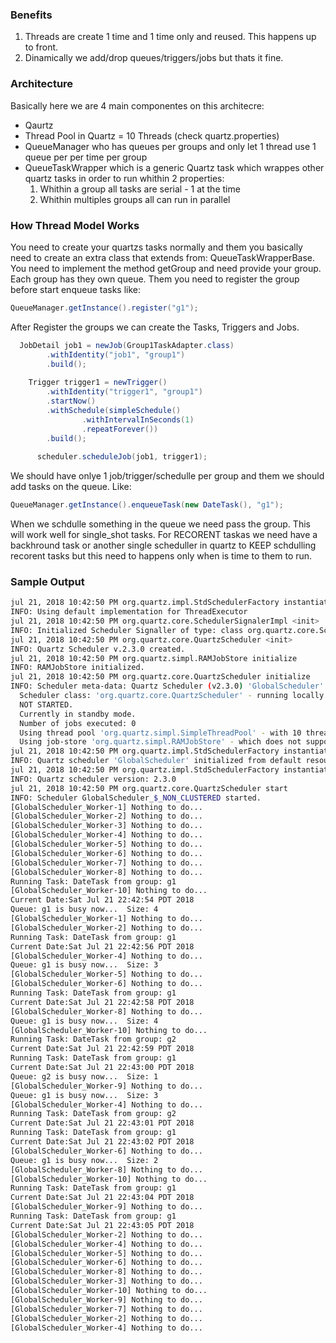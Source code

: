 ### Benefits

1. Threads are create 1 time and 1 time only and reused. This happens up to front.
2. Dinamically we add/drop queues/triggers/jobs but thats it fine.

### Architecture

Basically here we are 4 main componentes on this architecre:
 - Qaurtz
 - Thread Pool in Quartz = 10 Threads (check quartz.properties)
 - QueueManager who has queues per groups and only let 1 thread use 1 queue per per time per group
 - QueueTaskWrapper which is a generic Quartz task which wrappes other quartz tasks in order to run whithin 2 properties:
   1. Whithin a group all tasks are serial - 1 at the time
   2. Whithin multiples groups all can run in parallel

### How Thread Model Works

You need to create your quartzs tasks normally and them you basically need to create an extra class that extends from: QueueTaskWrapperBase. You need to implement the method getGroup and need provide your group. Each group has they own queue.
Them you need to register the group before start enqueue tasks like:
```java
QueueManager.getInstance().register("g1");    
``` 
After Register the groups we can create the Tasks, Triggers and Jobs.
```java
  JobDetail job1 = newJob(Group1TaskAdapter.class)
        .withIdentity("job1", "group1")
        .build();
    
    Trigger trigger1 = newTrigger()
        .withIdentity("trigger1", "group1")
        .startNow()
        .withSchedule(simpleSchedule()
                .withIntervalInSeconds(1)
                .repeatForever())
        .build();
    
      scheduler.scheduleJob(job1, trigger1);
```   
We should have onlye 1 job/trigger/schedulle per group and them we should add tasks on the queue. Like:
```java
QueueManager.getInstance().enqueueTask(new DateTask(), "g1");
```
When we schdulle something in the queue we need pass the group. This will work well for single_shot tasks.
For RECORENT taskas we need have a backhround task or another single scheduller in quartz to KEEP schdulling recorent tasks
but this need to happens only when is time to them to run. 

### Sample Output
```bash
jul 21, 2018 10:42:50 PM org.quartz.impl.StdSchedulerFactory instantiate
INFO: Using default implementation for ThreadExecutor
jul 21, 2018 10:42:50 PM org.quartz.core.SchedulerSignalerImpl <init>
INFO: Initialized Scheduler Signaller of type: class org.quartz.core.SchedulerSignalerImpl
jul 21, 2018 10:42:50 PM org.quartz.core.QuartzScheduler <init>
INFO: Quartz Scheduler v.2.3.0 created.
jul 21, 2018 10:42:50 PM org.quartz.simpl.RAMJobStore initialize
INFO: RAMJobStore initialized.
jul 21, 2018 10:42:50 PM org.quartz.core.QuartzScheduler initialize
INFO: Scheduler meta-data: Quartz Scheduler (v2.3.0) 'GlobalScheduler' with instanceId 'NON_CLUSTERED'
  Scheduler class: 'org.quartz.core.QuartzScheduler' - running locally.
  NOT STARTED.
  Currently in standby mode.
  Number of jobs executed: 0
  Using thread pool 'org.quartz.simpl.SimpleThreadPool' - with 10 threads.
  Using job-store 'org.quartz.simpl.RAMJobStore' - which does not support persistence. and is not clustered.
jul 21, 2018 10:42:50 PM org.quartz.impl.StdSchedulerFactory instantiate
INFO: Quartz scheduler 'GlobalScheduler' initialized from default resource file in Quartz package: 'quartz.properties'
jul 21, 2018 10:42:50 PM org.quartz.impl.StdSchedulerFactory instantiate
INFO: Quartz scheduler version: 2.3.0
jul 21, 2018 10:42:50 PM org.quartz.core.QuartzScheduler start
INFO: Scheduler GlobalScheduler_$_NON_CLUSTERED started.
[GlobalScheduler_Worker-1] Nothing to do... 
[GlobalScheduler_Worker-2] Nothing to do... 
[GlobalScheduler_Worker-3] Nothing to do... 
[GlobalScheduler_Worker-4] Nothing to do... 
[GlobalScheduler_Worker-5] Nothing to do... 
[GlobalScheduler_Worker-6] Nothing to do... 
[GlobalScheduler_Worker-7] Nothing to do... 
[GlobalScheduler_Worker-8] Nothing to do... 
Running Task: DateTask from group: g1
[GlobalScheduler_Worker-10] Nothing to do... 
Current Date:Sat Jul 21 22:42:54 PDT 2018
Queue: g1 is busy now...  Size: 4
[GlobalScheduler_Worker-1] Nothing to do... 
[GlobalScheduler_Worker-2] Nothing to do... 
Running Task: DateTask from group: g1
Current Date:Sat Jul 21 22:42:56 PDT 2018
[GlobalScheduler_Worker-4] Nothing to do... 
Queue: g1 is busy now...  Size: 3
[GlobalScheduler_Worker-5] Nothing to do... 
[GlobalScheduler_Worker-6] Nothing to do... 
Running Task: DateTask from group: g1
Current Date:Sat Jul 21 22:42:58 PDT 2018
[GlobalScheduler_Worker-8] Nothing to do... 
Queue: g1 is busy now...  Size: 4
[GlobalScheduler_Worker-10] Nothing to do... 
Running Task: DateTask from group: g2
Current Date:Sat Jul 21 22:42:59 PDT 2018
Running Task: DateTask from group: g1
Current Date:Sat Jul 21 22:43:00 PDT 2018
Queue: g2 is busy now...  Size: 1
[GlobalScheduler_Worker-9] Nothing to do... 
Queue: g1 is busy now...  Size: 3
[GlobalScheduler_Worker-4] Nothing to do... 
Running Task: DateTask from group: g2
Current Date:Sat Jul 21 22:43:01 PDT 2018
Running Task: DateTask from group: g1
Current Date:Sat Jul 21 22:43:02 PDT 2018
[GlobalScheduler_Worker-6] Nothing to do... 
Queue: g1 is busy now...  Size: 2
[GlobalScheduler_Worker-8] Nothing to do... 
[GlobalScheduler_Worker-10] Nothing to do... 
Running Task: DateTask from group: g1
Current Date:Sat Jul 21 22:43:04 PDT 2018
[GlobalScheduler_Worker-9] Nothing to do... 
Running Task: DateTask from group: g1
Current Date:Sat Jul 21 22:43:05 PDT 2018
[GlobalScheduler_Worker-2] Nothing to do... 
[GlobalScheduler_Worker-4] Nothing to do... 
[GlobalScheduler_Worker-5] Nothing to do... 
[GlobalScheduler_Worker-6] Nothing to do... 
[GlobalScheduler_Worker-8] Nothing to do... 
[GlobalScheduler_Worker-3] Nothing to do... 
[GlobalScheduler_Worker-10] Nothing to do... 
[GlobalScheduler_Worker-9] Nothing to do... 
[GlobalScheduler_Worker-7] Nothing to do... 
[GlobalScheduler_Worker-2] Nothing to do... 
[GlobalScheduler_Worker-4] Nothing to do... 
```
